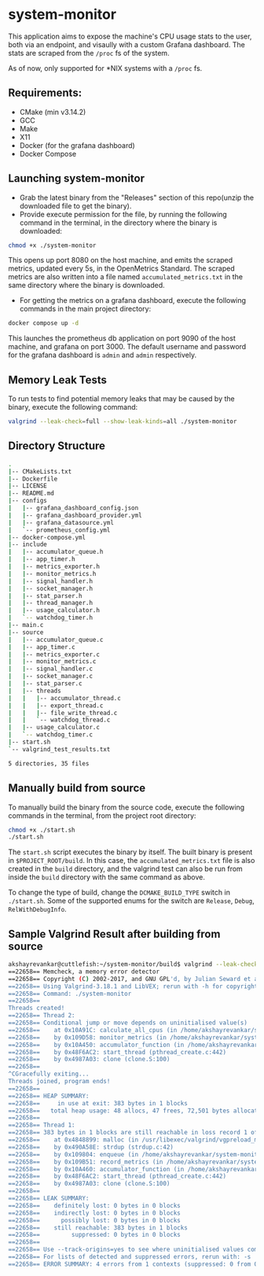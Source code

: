 # system-monitor

This application aims to expose the machine's CPU usage stats to the user, both via an endpoint, and visaully with a custom Grafana dashboard. The stats are scraped from the `/proc` fs of the system.

As of now, only supported for *NIX systems with a `/proc` fs.

## Requirements:
- CMake (min v3.14.2)
- GCC
- Make
- X11
- Docker (for the grafana dashboard)
- Docker Compose

## Launching system-monitor
- Grab the latest binary from the "Releases" section of this repo(unzip the downloaded file to get the binary).
- Provide execute permission for the file, by running the following command in the terminal, in the directory where the binary is downloaded:
```bash
chmod +x ./system-monitor
```
This opens up port 8080 on the host machine, and emits the scraped metrics, updated every 5s, in the OpenMetrics Standard. The scraped metrics are also written into a file named `accumulated_metrics.txt` in the same directory where the binary is downloaded.
- For getting the metrics on a grafana dashboard, execute the following commands in the main project directory:
```bash
docker compose up -d
```
This launches the prometheus db application on port 9090 of the host machine, and grafana on port 3000. The default username and password for the grafana dashboard is `admin` and `admin` respectively.

## Memory Leak Tests
To run tests to find potential memory leaks that may be caused by the binary, execute the following command:
```bash
valgrind --leak-check=full --show-leak-kinds=all ./system-monitor
```


## Directory Structure
```bash
.
|-- CMakeLists.txt
|-- Dockerfile
|-- LICENSE
|-- README.md
|-- configs
|   |-- grafana_dashboard_config.json
|   |-- grafana_dashboard_provider.yml
|   |-- grafana_datasource.yml
|   `-- prometheus_config.yml
|-- docker-compose.yml
|-- include
|   |-- accumulator_queue.h
|   |-- app_timer.h
|   |-- metrics_exporter.h
|   |-- monitor_metrics.h
|   |-- signal_handler.h
|   |-- socket_manager.h
|   |-- stat_parser.h
|   |-- thread_manager.h
|   |-- usage_calculator.h
|   `-- watchdog_timer.h
|-- main.c
|-- source
|   |-- accumulator_queue.c
|   |-- app_timer.c
|   |-- metrics_exporter.c
|   |-- monitor_metrics.c
|   |-- signal_handler.c
|   |-- socket_manager.c
|   |-- stat_parser.c
|   |-- threads
|   |   |-- accumulator_thread.c
|   |   |-- export_thread.c
|   |   |-- file_write_thread.c
|   |   `-- watchdog_thread.c
|   |-- usage_calculator.c
|   `-- watchdog_timer.c
|-- start.sh
`-- valgrind_test_results.txt

5 directories, 35 files
```

## Manually build from source
To manually build the binary from the source code, execute the following commands in the terminal, from the project root directory:
```bash
chmod +x ./start.sh
./start.sh
```
The `start.sh` script executes the binary by itself. The built binary is present in `$PROJECT_ROOT/build`. In this case, the `accumulated_metrics.txt` file is also created in the `build` directory, and the valgrind test can also be run from inside the `build` directory with the same command as above.

To change the type of build, change the `DCMAKE_BUILD_TYPE` switch in `./start.sh`. Some of the supported enums for the switch are `Release`, `Debug`, `RelWithDebugInfo`.

## Sample Valgrind Result after building from source
```bash
akshayrevankar@cuttlefish:~/system-monitor/build$ valgrind --leak-check=full --show-leak-kinds=all ./system-monitor
==22658== Memcheck, a memory error detector
==22658== Copyright (C) 2002-2017, and GNU GPL'd, by Julian Seward et al.
==22658== Using Valgrind-3.18.1 and LibVEX; rerun with -h for copyright info
==22658== Command: ./system-monitor
==22658==
Threads created!
==22658== Thread 2:
==22658== Conditional jump or move depends on uninitialised value(s)
==22658==    at 0x10A91C: calculate_all_cpus (in /home/akshayrevankar/system-monitor/build/system-monitor)
==22658==    by 0x109D58: monitor_metrics (in /home/akshayrevankar/system-monitor/build/system-monitor)
==22658==    by 0x10A450: accumulator_function (in /home/akshayrevankar/system-monitor/build/system-monitor)
==22658==    by 0x48F6AC2: start_thread (pthread_create.c:442)
==22658==    by 0x4987A03: clone (clone.S:100)
==22658==
^CGracefully exiting...
Threads joined, program ends!
==22658==
==22658== HEAP SUMMARY:
==22658==     in use at exit: 383 bytes in 1 blocks
==22658==   total heap usage: 48 allocs, 47 frees, 72,501 bytes allocated
==22658==
==22658== Thread 1:
==22658== 383 bytes in 1 blocks are still reachable in loss record 1 of 1
==22658==    at 0x4848899: malloc (in /usr/libexec/valgrind/vgpreload_memcheck-amd64-linux.so)
==22658==    by 0x490A58E: strdup (strdup.c:42)
==22658==    by 0x109804: enqueue (in /home/akshayrevankar/system-monitor/build/system-monitor)
==22658==    by 0x109B51: record_metrics (in /home/akshayrevankar/system-monitor/build/system-monitor)
==22658==    by 0x10A460: accumulator_function (in /home/akshayrevankar/system-monitor/build/system-monitor)
==22658==    by 0x48F6AC2: start_thread (pthread_create.c:442)
==22658==    by 0x4987A03: clone (clone.S:100)
==22658==
==22658== LEAK SUMMARY:
==22658==    definitely lost: 0 bytes in 0 blocks
==22658==    indirectly lost: 0 bytes in 0 blocks
==22658==      possibly lost: 0 bytes in 0 blocks
==22658==    still reachable: 383 bytes in 1 blocks
==22658==         suppressed: 0 bytes in 0 blocks
==22658==
==22658== Use --track-origins=yes to see where uninitialised values come from
==22658== For lists of detected and suppressed errors, rerun with: -s
==22658== ERROR SUMMARY: 4 errors from 1 contexts (suppressed: 0 from 0)
```